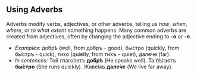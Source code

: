 ## Using Adverbs

Adverbs modify verbs, adjectives, or other adverbs, telling us _how_, _when_, _where_, or _to what extent_ something happens. Many common adverbs are created from adjectives, often by changing the adjective ending to __-о__ or __-е__.

*   _Examples:_ до́брѣ (well, from до́бръ - good), бы́стро (quickly, from бы́стръ - quick), ти́хо (quietly, from ти́хъ - quiet), дале́че (far).
*   _In sentences:_ То́й глаго́летъ __до́брѣ__ (He speaks well). Та̀ бѣ́гаєтъ __бы́стро__ (She runs quickly). Живе́мъ __дале́че__ (We live far away).